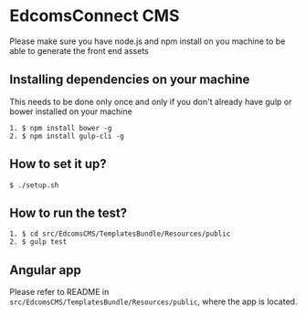 # EdcomsConnect CMS

Please make sure you have node.js and npm install on you machine to be able to generate the front end assets

## Installing dependencies on your machine
This needs to be done only once and only if you don't already have gulp or bower installed on your machine

```
1. $ npm install bower -g
2. $ npm install gulp-cli -g
```

## How to set it up?
```
$ ./setup.sh
```

## How to run the test?

```
1. $ cd src/EdcomsCMS/TemplatesBundle/Resources/public
2. $ gulp test
```

## Angular app

Please refer to README in `src/EdcomsCMS/TemplatesBundle/Resources/public`, where the app is located.

